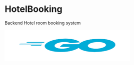 # HotelBooking
Backend Hotel room booking system


<img src= "logos/gologo.png" width="400" height="100" />